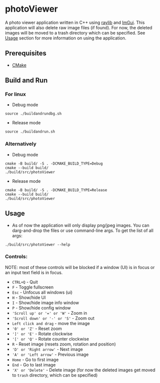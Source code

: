 # photoViewer
A photo viewer application written in C++ using [raylib](https://www.raylib.com/) and [ImGui](https://github.com/ocornut/imgui). This application will also delete raw image files (if found). For now, the deleted images will be moved to a trash directory which can be specified. See [Usage](#Usage) section for more information on using the application.


## Prerequisites
* [CMake](https://cmake.org/download/)


## Build and Run
### For linux
- Debug mode
```
source ./buildandrundbg.sh
```
- Release mode
```
source ./buildandrun.sh
```

### Alternatively
- Debug mode
```
cmake -B build/ -S . -DCMAKE_BUILD_TYPE=Debug
cmake --build build/
./build/src/photoViewer
```
- Release mode
```
cmake -B build/ -S . -DCMAKE_BUILD_TYPE=Release
cmake --build build/
./build/src/photoViewer
```


## Usage
- As of now the application will only display png/jpeg images. You can darg-and-drop the files or use command-line args. To get the list of all args:
```
./build/src/photoViewer --help
```

### Controls:
NOTE: most of these controls will be blocked if a window (UI) is in focus or an input text field is in focus.

- `CTRL+Q` - Quit
- `F` - Toggle fullscreen
- `Esc` - Unfocus all windows (ui)
- `H` - Show/hide UI
- `I` - Show/hide image info window
- `P` - Show/hide config window
- `'Scroll up' or '=' or 'W'` - Zoom in
- `'Scroll down' or '-' or 'S'` - Zoom out
- `Left click and drag` - move the image
- `'0' or 'Z'` - Reset zoom
- `']' or 'E'` - Rotate clockwise
- `'[' or 'Q'` - Rotate counter clockwise
- `R` - Reset image (resets zoom, rotation and position)
- `'D' or 'Right arrow'` - Next image
- `'A' or 'Left arrow'` - Previous image
- `Home` - Go to first image
- `End` - Go to last image
- `'X' or 'Delete'` - Delete image (for now the deleted images get moved to `trash` directory, which can be specified)

